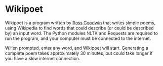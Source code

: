 Wikipoet
========

Wikipoet is a program written by [Ross Goodwin](http://rossgoodwin.com) that writes simple poems, using Wikipedia to find words that could describe (or could be described by) an input word. The Python modules NLTK and Requests are required to run the program, and your computer must be connected to the internet.

WHen prompted, enter any word, and Wikipoet will start. Generating a complete poem takes approximately 30 minutes, but could take longer if you have a slow internet connection.







